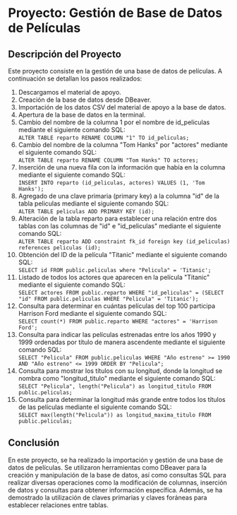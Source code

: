 <h1>Proyecto: Gestión de Base de Datos de Películas</h1>
  
  <h2>Descripción del Proyecto</h2>
  <p>Este proyecto consiste en la gestión de una base de datos de películas. A continuación se detallan los pasos realizados:</p>
  <ol>
    <li>Descargamos el material de apoyo.</li>
    <li>Creación de la base de datos desde DBeaver.</li>
    <li>Importación de los datos CSV del material de apoyo a la base de datos.</li>
    <li>Apertura de la base de datos en la terminal.</li>
    <li>Cambio del nombre de la columna 1 por el nombre de id_peliculas mediante el siguiente comando SQL:<br>
      <code>ALTER TABLE reparto RENAME COLUMN "1" TO id_peliculas;</code></li>
    <li>Cambio del nombre de la columna "Tom Hanks" por "actores" mediante el siguiente comando SQL:<br>
      <code>ALTER TABLE reparto RENAME COLUMN "Tom Hanks" TO actores;</code></li>
    <li>Inserción de una nueva fila con la información que había en la columna mediante el siguiente comando SQL:<br>
      <code>INSERT INTO reparto (id_peliculas, actores) VALUES (1, 'Tom Hanks');</code></li>
    <li>Agregado de una clave primaria (primary key) a la columna "id" de la tabla peliculas mediante el siguiente comando SQL:<br>
      <code>ALTER TABLE peliculas ADD PRIMARY KEY (id);</code></li>
    <li>Alteración de la tabla reparto para establecer una relación entre dos tablas con las columnas de "id" e "id_peliculas" mediante el siguiente comando SQL:<br>
      <code>ALTER TABLE reparto ADD constraint fk_id foreign key (id_peliculas) references peliculas (id);</code></li>
    <li>Obtención del ID de la película "Titanic" mediante el siguiente comando SQL:<br>
      <code>SELECT id FROM public.peliculas where "Pelicula" = 'Titanic';</code></li>
    <li>Listado de todos los actores que aparecen en la película "Titanic" mediante el siguiente comando SQL:<br>
      <code>SELECT actores FROM public.reparto WHERE "id_peliculas" = (SELECT "id" FROM public.peliculas WHERE "Pelicula" = 'Titanic');</code></li>
    <li>Consulta para determinar en cuántas películas del top 100 participa Harrison Ford mediante el siguiente comando SQL:<br>
      <code>SELECT count(*) FROM public.reparto WHERE "actores" = 'Harrison Ford';</code></li>
    <li>Consulta para indicar las películas estrenadas entre los años 1990 y 1999 ordenadas por título de manera ascendente mediante el siguiente comando SQL:<br>
      <code>SELECT "Pelicula" FROM public.peliculas WHERE "Año estreno" >= 1990 AND "Año estreno" <= 1999 ORDER BY "Pelicula";</code></li>
    <li>Consulta para mostrar los títulos con su longitud, donde la longitud se nombra como "longitud_titulo" mediante el siguiente comando SQL:<br>
      <code>SELECT "Pelicula", length("Pelicula") as longitud_titulo FROM public.peliculas;</code></li>
    <li>Consulta para determinar la longitud más grande entre todos los títulos de las películas mediante el siguiente comando SQL:<br>
      <code>SELECT max(length("Pelicula")) as longitud_maxima_titulo FROM public.peliculas;</code></li>
  </ol>
  <h2>Conclusión</h2>
  <p>En este proyecto, se ha realizado la importación y gestión de una base de datos de películas. Se utilizaron herramientas como DBeaver para la creación y manipulación de la base de datos, así como consultas SQL para realizar diversas operaciones como la modificación de columnas, inserción de datos y consultas para obtener información específica. Además, se ha demostrado la utilización de claves primarias y claves foráneas para establecer relaciones entre tablas.</p>
